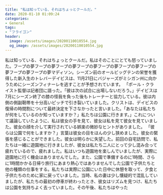 ```yaml
---
title: "私は知っている、それはちょっとクールだ。"
date: 2020-01-10 01:09:24
categories:
- General
tags:
- "フライゴン"
header:
  image: /assets/images/20200110010554.jpg
  og_image: /assets/images/20200110010554.jpg
---
```


私は知っている、それはちょっとクールだ。私はそのことにとても怒っていました。フープの夢フープの夢フープの夢フープの夢フープの夢フープの夢フープの夢フープの夢フープの夢マディソン。シーズン前のオールビッグテンの栄誉を獲得した新入生のトレバーデイビスは、11月21日にバジャーズがミシガン州に向かうためにシーズンフィナーレを逃すことが予想されています。 「ポール・クライスト監督は記者団に語った。「彼は次の試合に出場しないだろう。」デイビスは7月にシーズン終了の膝の怪我を負った後もトレーナーと協力している。彼は内側の側副靭帯を十分高いピッチで引き裂いていました。クリストは、デイビスの復帰の時間割について最終決定を下さなかったと言いました。「あなたは私たちが何をしているのか知っていますか？」私たちは公園に行きます。」これについて議論していたように、私は彼女の手を見て、彼女は私を見て彼女を見ていました。彼女の顔を介して実行されている娯楽の微妙なヒントがありました。 「彼らは公園で何をしますか？」言葉は彼女の目をほんの少し狭めました。彼女の緊張を感じることができました。彼女は明らかに失望した。前回の自宅訪問で、私たちは一緒に遊園地に行きましたが、彼女は私たち二人にとって少し混み合って疲れているので、疲れました。私はいつも遊園地を楽しんでいましたが、実際に遊園地に行く機会はありませんでした。また、公園で準備するのに1時間、さらに1時間かかる日帰り旅行にあまり熱心ではありませんでした公園で子供たちと他の種類の仕事をする。私たちは実際に公園にいた日中に休憩を取って、夕食と子供たちのために家に戻っていました。当時、私の妻は少し懐疑的で混乱していましたが、私たちの最初の停車が終わったとき、彼女はリズムを見つけ、私たちは公園を気持ちよく去っていました。その午後、私たちはやった
